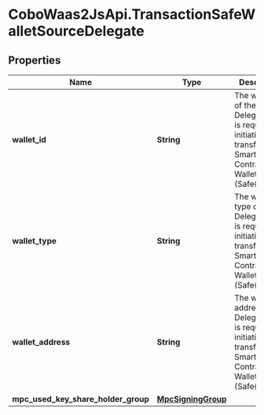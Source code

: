 # CoboWaas2JsApi.TransactionSafeWalletSourceDelegate

## Properties

Name | Type | Description | Notes
------------ | ------------- | ------------- | -------------
**wallet_id** | **String** | The wallet ID of the Delegate. This is required for initiating a transfer from Smart Contract Wallets (Safe{Wallet}). | [optional] 
**wallet_type** | **String** | The wallet type of the Delegate. This is required for initiating a transfer from Smart Contract Wallets (Safe{Wallet}). | [optional] 
**wallet_address** | **String** | The wallet address of the Delegate. This is required for initiating a transfer from Smart Contract Wallets (Safe{Wallet}). | [optional] 
**mpc_used_key_share_holder_group** | [**MpcSigningGroup**](MpcSigningGroup.md) |  | [optional] 


